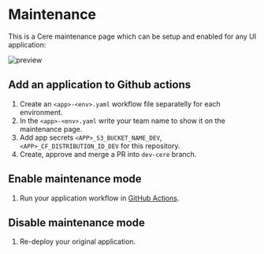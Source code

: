 # Maintenance

This is a Cere maintenance page which can be setup and enabled for any UI application:

![preview](https://raw.githubusercontent.com/Cerebellum-Network/maintenance-page/feature/add-readme/preview.jpg)

## Add an application to Github actions

1. Create  an `<app>-<env>.yaml` workflow file separatelly for each environment.
2. In the `<app>-<env>.yaml` write your team name to show it on the maintenance page.
3. Add app secrets `<APP>_S3_BUCKET_NAME_DEV`, `<APP>_CF_DISTRIBUTION_ID_DEV` for this repository.  
3. Create, approve and merge a PR into `dev-cere` branch.

## Enable maintenance mode

1. Run your application workflow in [GitHub Actions](https://github.com/Cerebellum-Network/maintenance-page/actions).

## Disable maintenance mode

1. Re-deploy your original application.